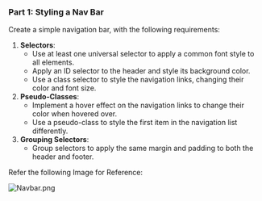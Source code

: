### Part 1: Styling a Nav Bar

Create a simple navigation bar, with the following requirements:

1. **Selectors**:
   - Use at least one universal selector to apply a common font style to all elements.
   - Apply an ID selector to the header and style its background color.
   - Use a class selector to style the navigation links, changing their color and font size.
2. **Pseudo-Classes**:
   - Implement a hover effect on the navigation links to change their color when hovered over.
   - Use a pseudo-class to style the first item in the navigation list differently.
3. **Grouping Selectors**:
   - Group selectors to apply the same margin and padding to both the header and footer.

Refer the following Image for Reference:

![Navbar.png](https://masai-course.s3.ap-south-1.amazonaws.com/editor/uploads/2024-10-27/Screenshot%202024-10-27%20000342_713075.png)
